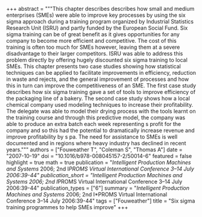 +++
abstract = """This chapter describes describes how small and medium enterprises (SMEs) were able to improve key processes by using the six sigma approach during a training program organized by Industrial Statistics Research Unit (ISRU) and partly funded by the European Social Fund. Six sigma training can be of great benefit as it gives opportunities for any company to become more efficient and competitive. The cost of this training is often too much for SMEs however, leaving them at a severe disadvantage to their larger competitors. ISRU was able to address this problem directly by offering hugely discounted six sigma training to local SMEs. This chapter presents two case studies showing how statistical techniques can be applied to facilitate improvements in efficiency, reduction in waste and rejects, and the general improvement of processes and how this in turn can improve the competitiveness of an SME. The first case study describes how six sigma training gave a set of tools to improve efficiency of the packaging line of a bakery. The second case study shows how a local chemical company used modeling techniques to increase their profitability. The delegate was able to model their drying process with the tools learnt on the training course and through this predictive model, the company was able to produce an extra batch each week representing s profit for the company and so this had the potential to dramatically increase revenue and improve profitability by s pa. The need for assistance to SMEs is well documented and in regions where heavy industry has declined in recent years."""
authors = ["Fouweather T", "Coleman S", "Thomas A"]
date = "2007-10-19"
doi = "10.1016/b978-008045157-2/50014-6"
featured = false
highlight = true
math = true
publication = "*Intelligent Production Machines and Systems* 2006; 2nd I*PROMS Virtual International Conference 3–14 July 2006:39-44"
publication_short = "*Intelligent Production Machines and Systems* 2006; 2nd I*PROMS Virtual International Conference 3–14 July 2006:39-44"
publication_types = ["6"]
summary = "*Intelligent Production Machines and Systems* 2006; 2nd I*PROMS Virtual International Conference 3–14 July 2006:39-44"
tags = ["Fouweather"]
title = "Six sigma training programmes to help SMEs improve"
+++
